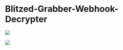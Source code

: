 # Blitzed-Grabber-Webhook-Decrypter

[![](https://www.codefactor.io/repository/github/HideakiAtsuyo/Blitzed-Grabber-Webhook-Decrypter/badge)](https://www.codefactor.io/repository/github/HideakiAtsuyo/Blitzed-Grabber-Webhook-Decrypter)<br><br>![](https://i.imgur.com/lOQPVNg.gif)
